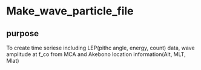 # Make_wave_particle_file
## purpose
To create time seriese including LEP(pithc angle, energy, count) data, wave amplitude at f_co from MCA and Akebono location information(Alt, MLT, Mlat)
